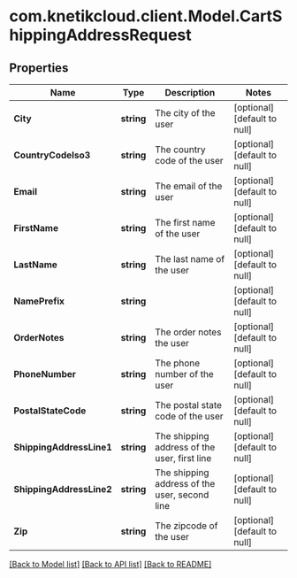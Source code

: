 # com.knetikcloud.client.Model.CartShippingAddressRequest
## Properties

Name | Type | Description | Notes
------------ | ------------- | ------------- | -------------
**City** | **string** | The city of the user | [optional] [default to null]
**CountryCodeIso3** | **string** | The country code of the user | [optional] [default to null]
**Email** | **string** | The email of the user | [optional] [default to null]
**FirstName** | **string** | The first name of the user | [optional] [default to null]
**LastName** | **string** | The last name of the user | [optional] [default to null]
**NamePrefix** | **string** |  | [optional] [default to null]
**OrderNotes** | **string** | The order notes the user | [optional] [default to null]
**PhoneNumber** | **string** | The phone number of the user | [optional] [default to null]
**PostalStateCode** | **string** | The postal state code of the user | [optional] [default to null]
**ShippingAddressLine1** | **string** | The shipping address of the user, first line | [optional] [default to null]
**ShippingAddressLine2** | **string** | The shipping address of the user, second line | [optional] [default to null]
**Zip** | **string** | The zipcode of the user | [optional] [default to null]

[[Back to Model list]](../README.md#documentation-for-models) [[Back to API list]](../README.md#documentation-for-api-endpoints) [[Back to README]](../README.md)

